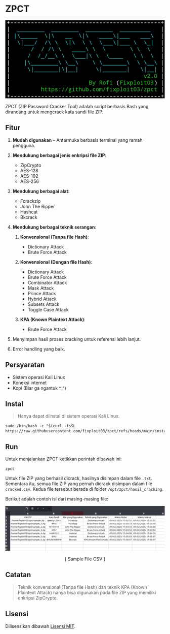 # ZPCT

![](https://github.com/fixploit03/zpct/blob/main/img/zpct.jpg)

ZPCT (ZIP Password Cracker Tool) adalah script berbasis Bash yang dirancang untuk mengcrack kata sandi file ZIP.

## Fitur

1. **Mudah digunakan** – Antarmuka berbasis terminal yang ramah pengguna.
2. **Mendukung berbagai jenis enkripsi file ZIP**:

    - ZipCrypto
    - AES-128
    - AES-192
    - AES-256

3. **Mendukung berbagai alat**:

    - Fcrackzip
    - John The Ripper
    - Hashcat
    - Bkcrack

4. **Mendukung berbagai teknik serangan**:

    1. **Konvensional (Tanpa file Hash)**:

       - Dictionary Attack
       - Brute Force Attack
         
    2. **Konvensional (Dengan file Hash)**:
   
       - Dictionary Attack
       - Brute Force Attack
       - Combinator Attack
       - Mask Attack
       - Prince Attack
       - Hybrid Attack
       - Subsets Attack
       - Toggle Case Attack
         
    3. **KPA (Known Plaintext Attack)**:
       
       - Brute Force Attack

5. Menyimpan hasil proses cracking untuk referensi lebih lanjut.
6. Error handling yang baik.

## Persyaratan

- Sistem operasi Kali Linux
- Koneksi internet
- Kopi (Biar ga ngantuk ^_^)
  
## Instal

> Hanya dapat diinstal di sistem operasi Kali Linux.

```
sudo /bin/bash -c "$(curl -fsSL https://raw.githubusercontent.com/fixploit03/zpct/refs/heads/main/instal.sh)"
```

## Run

Untuk menjalankan ZPCT ketikkan perintah dibawah ini:

```
zpct
```

Untuk file ZIP yang berhasil dicrack, hasilnya disimpan dalam file `.txt`. Sementara itu, semua file ZIP yang pernah dicrack disimpan dalam file `cracked.csv`. Kedua file tersebut berada di folder `/opt/zpct/hasil_cracking`.

Berikut adalah contoh isi dari masing-masing file:

![](https://github.com/fixploit03/zpct/blob/main/img/cracked.png)

<p align="center">
    [ Sample File CSV ]
</p>


## Catatan

> Teknik konvensional (Tanpa file Hash) dan teknik KPA (Known Plaintext Attack) hanya bisa digunakan pada file ZIP yang memiliki enkripsi ZipCrypto.

## Lisensi

Dilisensikan dibawah [Lisensi MIT]().
